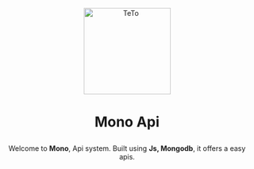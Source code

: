 <p align="center">
  <a href="https://github.com/Kochou11/TeTo">
    <img 
      src="https://github.com/Kochou11/TeTo/blob/ea71edb56cce9f2e0b3fb5d260685b452e5cd904/images/teto.gif" 
      alt="TeTo" 
      width="175" 
      height="175"
      decoding="async"
      fetchpriority="high"
    />
  </a>
</p>

# <p align="center">Mono Api</p>
         
<div align="center">

Welcome to **Mono**, Api system. Built using **Js, Mongodb**, it offers a easy apis.

</div>
